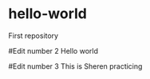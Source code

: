# hello-world
First repository

#Edit number 2 
Hello world

#Edit number 3
This is Sheren practicing